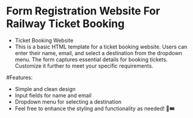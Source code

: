# Form Registration Website For Railway Ticket Booking 

- Ticket Booking Website
- This is a basic HTML template for a ticket booking website. Users can enter their name, email, and select a destination from the dropdown menu. The form captures essential details for booking tickets. Customize it further 
    to meet your specific requirements.

 #Features:
- Simple and clean design
- Input fields for name and email
- Dropdown menu for selecting a destination
- Feel free to enhance the styling and functionality as needed! 🚆🎟️



